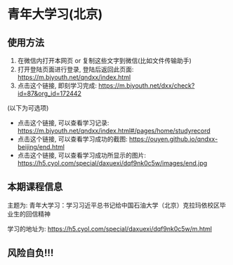 # 青年大学习(北京)

## 使用方法

1. 在微信内打开本网页 or 复制这些文字到微信(比如文件传输助手)
2. 打开登陆页面进行登录, 登陆后返回此页面: https://m.bjyouth.net/qndxx/index.html
3. 点击这个链接, 即刻学习完成: https://m.bjyouth.net/dxx/check?id=87&org_id=172442

(以下为可选项)

+ 点击这个链接, 可以查看学习记录: https://m.bjyouth.net/qndxx/index.html#/pages/home/studyrecord
+ 点击这个链接, 可以查看学习成功的截图: https://ouyen.github.io/qndxx-beijing/end.html
+ 点击这个链接, 可以查看学习成功所显示的图片: https://h5.cyol.com/special/daxuexi/dqf9nk0c5w/images/end.jpg

## 本期课程信息

主题为: 青年大学习：学习习近平总书记给中国石油大学（北京）克拉玛依校区毕业生的回信精神

学习的地址为: https://h5.cyol.com/special/daxuexi/dqf9nk0c5w/m.html

## 风险自负!!!

